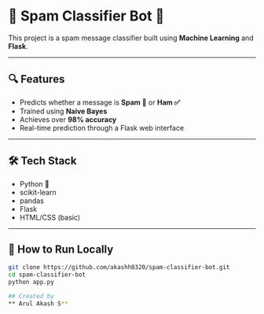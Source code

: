 # 📩 Spam Classifier Bot 🤖

This project is a spam message classifier built using **Machine Learning** and **Flask**.

---

## 🔍 Features

- Predicts whether a message is **Spam 🚫** or **Ham ✅**
- Trained using **Naive Bayes**
- Achieves over **98% accuracy**
- Real-time prediction through a Flask web interface

---

## 🛠️ Tech Stack

- Python 🐍
- scikit-learn
- pandas
- Flask
- HTML/CSS (basic)

---

## 🚀 How to Run Locally

```bash
git clone https://github.com/akashh0320/spam-classifier-bot.git
cd spam-classifier-bot
python app.py

## Created by
** Arul Akash S**
```
